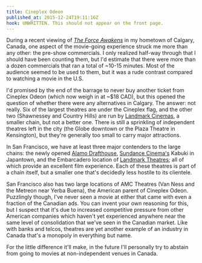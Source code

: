 ```yaml
---
title: Cineplex Odeon
published_at: 2015-12-24T19:11:16Z
hook: UNWRITTEN. This should not appear on the front page.
---
```


During a recent viewing of [_The Force Awakens_][force-awakens] in my hometown
of Calgary, Canada, one aspect of the movie-going experience struck me more
than any other: the pre-show commercials. I only realized half-way through that
I should have been counting them, but I'd estimate that there were more than a
dozen commercials that ran a total of ~10-15 minutes. Most of the audience
seemed to be used to them, but it was a rude contrast compared to watching a
movie in the U.S.

I'd promised by the end of the barrage to never buy another ticket from
Cineplex Odeon (which now weigh in at ~$18 CAD), but this opened the question
of whether there were any alternatives in Calgary. The answer: not really. Six
of the largest theatres are under the Cineplex flag, and the other two
(Shawnessey and Country Hills) are run by [Landmark Cinemas][landmark-cinemas],
a smaller chain, but not a better one. There is still a sprinkling of
independent theatres left in the city (the Globe downtown or the Plaza Theatre
in Kensington), but they're generally too small to carry major attractions.

In San Francisco, we have at least three major contenders to the large chains:
the newly opened [Alamo Drafthouse][alamo-drafthouse], [Sundance
Cinema's][sundance-cinemas] Kabuki in Japantown, and the Embarcadero location
of [Landmark Theatres][landmark-theatres]; all of which provide an excellent
film experience. Each of these theatres is part of a chain itself, but a
smaller one that's decidedly less hostile to its clientele.

San Francisco also has two large locations of AMC Theatres (Van Ness and the
Metreon near Yerba Buena), the American parent of Cineplex Odeon. Puzzlingly
though, I've never seen a movie at either that came with even a fraction of the
Canadian ads. You can invent your own reasoning for this, but I suspect that
it's due to increased competitive pressure from other American companies which
haven't yet experienced anywhere near the same level of consolidation that
we've seen in the Canadian market. Like with banks and telcos, theatres are yet
another example of an industry in Canada that's a monopoly in everything but
name.

For the little difference it'll make, in the future I'll personally try to
abstain from going to movies at non-independent venues in Canada.

[alamo-drafthouse]: https://en.wikipedia.org/wiki/Alamo_Drafthouse_Cinema
[force-awakens]: /fragments/the-force-awakens
[landmark-cinemas]: https://en.wikipedia.org/wiki/Landmark_Cinemas
[landmark-theatres]: https://en.wikipedia.org/wiki/Landmark_Theatres
[sundance-cinemas]: https://en.wikipedia.org/wiki/Sundance_Cinemas

